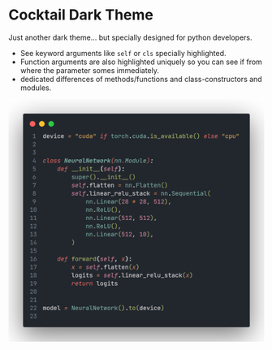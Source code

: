 # Cocktail Dark Theme

Just another dark theme... but specially designed for python developers.

-   See keyword arguments like `self` or `cls` specially highlighted.
-   Function arguments are also highlighted uniquely so you can see if from where the parameter somes immediately.
-   dedicated differences of methods/functions and class-constructors and modules.

![code-picture](images/code.png)

